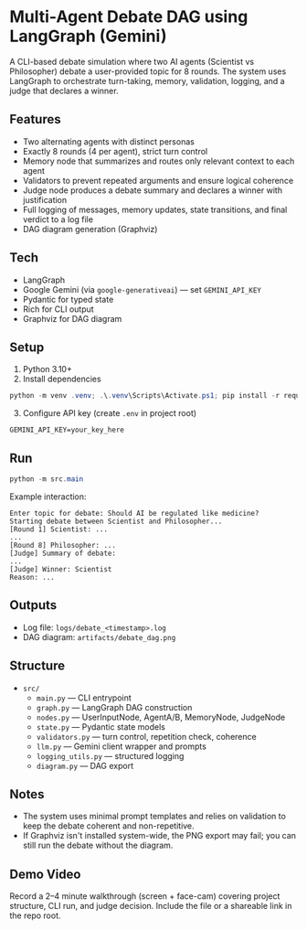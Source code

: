 # Multi-Agent Debate DAG using LangGraph (Gemini)

A CLI-based debate simulation where two AI agents (Scientist vs Philosopher) debate a user-provided topic for 8 rounds. The system uses LangGraph to orchestrate turn-taking, memory, validation, logging, and a judge that declares a winner.

## Features
- Two alternating agents with distinct personas
- Exactly 8 rounds (4 per agent), strict turn control
- Memory node that summarizes and routes only relevant context to each agent
- Validators to prevent repeated arguments and ensure logical coherence
- Judge node produces a debate summary and declares a winner with justification
- Full logging of messages, memory updates, state transitions, and final verdict to a log file
- DAG diagram generation (Graphviz)

## Tech
- LangGraph
- Google Gemini (via `google-generativeai`) — set `GEMINI_API_KEY`
- Pydantic for typed state
- Rich for CLI output
- Graphviz for DAG diagram

## Setup
1. Python 3.10+
2. Install dependencies
```powershell
python -m venv .venv; .\.venv\Scripts\Activate.ps1; pip install -r requirements.txt
```
3. Configure API key (create `.env` in project root)
```
GEMINI_API_KEY=your_key_here
```

## Run
```powershell
python -m src.main
```
Example interaction:
```
Enter topic for debate: Should AI be regulated like medicine?
Starting debate between Scientist and Philosopher...
[Round 1] Scientist: ...
...
[Round 8] Philosopher: ...
[Judge] Summary of debate:
...
[Judge] Winner: Scientist
Reason: ...
```

## Outputs
- Log file: `logs/debate_<timestamp>.log`
- DAG diagram: `artifacts/debate_dag.png`

## Structure
- `src/`
  - `main.py` — CLI entrypoint
  - `graph.py` — LangGraph DAG construction
  - `nodes.py` — UserInputNode, AgentA/B, MemoryNode, JudgeNode
  - `state.py` — Pydantic state models
  - `validators.py` — turn control, repetition check, coherence
  - `llm.py` — Gemini client wrapper and prompts
  - `logging_utils.py` — structured logging
  - `diagram.py` — DAG export

## Notes
- The system uses minimal prompt templates and relies on validation to keep the debate coherent and non-repetitive.
- If Graphviz isn't installed system-wide, the PNG export may fail; you can still run the debate without the diagram.

## Demo Video
Record a 2–4 minute walkthrough (screen + face-cam) covering project structure, CLI run, and judge decision. Include the file or a shareable link in the repo root.